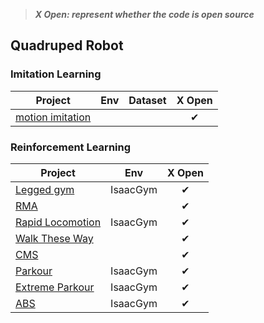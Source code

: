 >  ***X Open: represent whether the code is open source***

## Quadruped Robot

### Imitation Learning

| Project                                                      | Env  | Dataset |  X Open  |
| ------------------------------------------------------------ | :--: | :-----: | :------: |
| [motion imitation](https://xbpeng.github.io/projects/Robotic_Imitation/index.html) |      |         | &#x2714; |

### Reinforcement Learning

| Project                                                      |   Env    |  X Open  |
| ------------------------------------------------------------ | :------: | :------: |
| [Legged gym](https://github.com/whaleRobot/Robot-Learning/blob/master/codes/locomotion/Legged-Gym.md) | IsaacGym | &#x2714; |
| [RMA](https://ashish-kmr.github.io/rma-legged-robots/)       |          | &#x2714; |
| [Rapid Locomotion](https://agility.csail.mit.edu/)           | IsaacGym | &#x2714; |
| [Walk These Way](https://gmargo11.github.io/walk-these-ways/) |          | &#x2714; |
| [CMS](https://antonilo.github.io/vision_locomotion/)         |          | &#x2714; |
| [Parkour](https://robot-parkour.github.io/)                  | IsaacGym | &#x2714; |
| [Extreme Parkour](https://extreme-parkour.github.io/)        | IsaacGym | &#x2714; |
| [ABS](https://agile-but-safe.github.io/)                     | IsaacGym | &#x2714; |